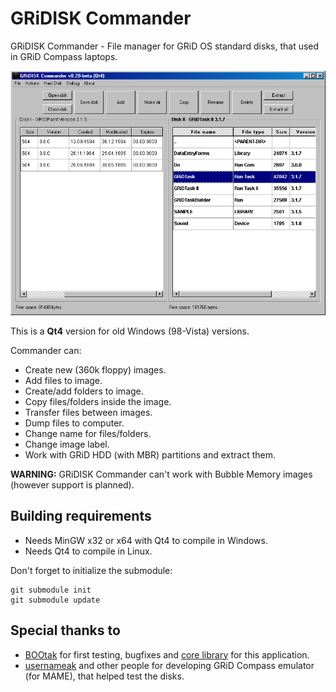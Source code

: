 # GRiDISK Commander
GRiDISK Commander - File manager for GRiD OS standard disks, that used in GRiD Compass laptops.

![Main Window](https://raw.githubusercontent.com/Bs0Dd/GRiDISKCOM4/master/mainwindow.png)

This is a **Qt4** version for old Windows (98-Vista) versions.

Commander can:

* Create new (360k floppy) images.
* Add files to image.
* Create/add folders to image.
* Copy files/folders inside the image.
* Transfer files between images.
* Dump files to computer.
* Change name for files/folders.
* Change image label.
* Work with GRiD HDD (with MBR) partitions and extract them.

**WARNING:** GRiDISK Commander can't work with Bubble Memory images (however support is planned).

## Building requirements
* Needs MinGW x32 or x64 with Qt4 to compile in Windows.
* Needs Qt4 to compile in Linux.

Don't forget to initialize the submodule:
```
git submodule init
git submodule update
```

## Special thanks to
* [BOOtak](https://github.com/BOOtak) for first testing, bugfixes and [core library](https://github.com/BOOtak/CCOS-disk-utils) for this application.
* [usernameak](https://github.com/usernameak) and other people for developing GRiD Compass emulator (for MAME), that helped test the disks.
